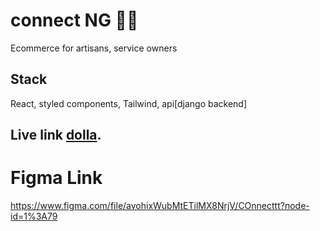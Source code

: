 # connect NG 👷‍♂️
Ecommerce for artisans, service owners

## Stack
React, styled components, Tailwind, api[django backend]

## Live link [dolla](https://connecttng.netlify.app/).

# Figma Link
https://www.figma.com/file/avohixWubMtETilMX8NrjV/COnnecttt?node-id=1%3A79
